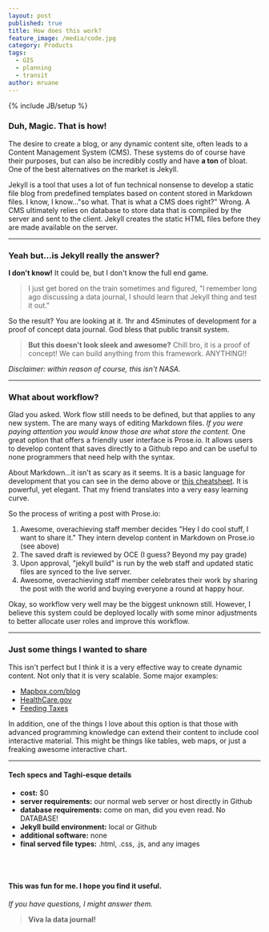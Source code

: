 ```yaml
---
layout: post
published: true
title: How does this work?
feature_image: /media/code.jpg
category: Products
tags: 
  - GIS
  - planning
  - transit
author: mruane
---
```


{% include JB/setup %}

### Duh, Magic. That is how!

The desire to create a blog, or any dynamic content site, often leads to a Content Management System (CMS). These systems do of course have their purposes, but can also be incredibly costly and have **a ton** of bloat. One of the best alternatives on the market is Jekyll.

Jekyll is a tool that uses a lot of fun technical nonsense to develop a static file blog from predefined templates based on content stored in Markdown files. I know, I know..."so what. That is what a CMS does right?" Wrong. A CMS ultimately relies on database to store data that is compiled by the server and sent to the client. Jekyll creates the static HTML files before they are made available on the server. 

***

### Yeah but...is Jekyll really the answer?

**I don't know!** It could be, but I don't know the full end game. 

>I just get bored on the train sometimes and figured, "I remember long ago discussing a data journal, I should learn that Jekyll thing and test it out." 

So the result? You are looking at it. 1hr and 45minutes of development for a proof of concept data journal. God bless that public transit system. 

>**But this doesn't look sleek and awesome?** Chill bro, it is a proof of concept! We can build anything from this framework. ANYTHING!!

_Disclaimer: within reason of course, this isn't NASA._

***

### What about workflow? 

Glad you asked. Work flow still needs to be defined, but that applies to any new system. The are many ways of editing Markdown files. _If you were paying attention you would know those are what store the content._ One great option that offers a friendly user interface is Prose.io. It allows users to develop content that saves directly to a Github repo and can be useful to none programmers that need help with the syntax.

About Markdown...it isn't as scary as it seems. It is a basic language for development that you can see in the demo above or [this cheatsheet](https://github.com/adam-p/markdown-here/wiki/Markdown-Cheatsheet). It is powerful, yet elegant. That my friend translates into a very easy learning curve.

So the process of writing a post with Prose.io:

1. Awesome, overachieving staff member decides "Hey I do cool stuff, I want to share it." They intern develop content in Markdown on Prose.io (see above)
2. The saved draft is reviewed by OCE (I guess? Beyond my pay grade)
3. Upon approval, "jekyll build" is run by the web staff and updated static files are synced to the live server.
4. Awesome, overachieving staff member celebrates their work by sharing the post with the world and buying everyone a round at happy hour.

Okay, so workflow very well may be the biggest unknown still. However, I believe this system could be deployed locally with some minor adjustments to better allocate user roles and improve this workflow.

***

### Just some things I wanted to share

This isn't perfect but I think it is a very effective way to create dynamic content. Not only that it is very scalable. Some major examples:

* [Mapbox.com/blog](Mapbox.com/blog)
* [HealthCare.gov](http://HealthCare.gov/)
* [Feeding Taxes](http://www.feedingtexas.org/)

In addition, one of the things I love about this option is that those with advanced programming knowledge can extend their content to include cool interactive material. This might be things like tables, web maps, or just a freaking awesome interactive chart.

***

#### Tech specs and Taghi-esque details
- **cost:** $0
- **server requirements:** our normal web server or host directly in Github
- **database requirements:** come on man, did you even read. No DATABASE!
- **Jekyll build environment:** local or Github
- **additional software:** none
- **final served file types:** .html, .css, .js, and any images

<br><br>

#### This was fun for me. I hope you find it useful.
_If you have questions, I might answer them._

>
>**Viva la data journal!**
>